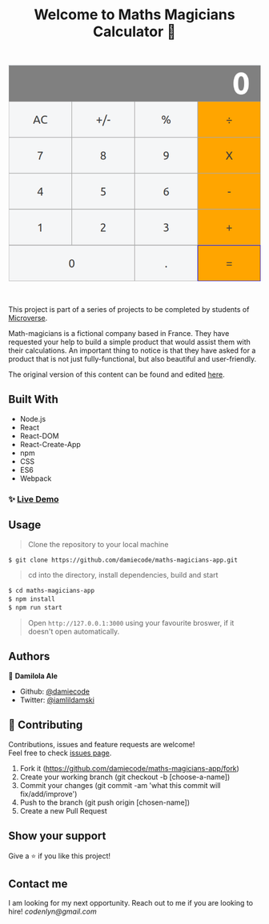 <h1 align="center">Welcome to Maths Magicians Calculator 👋</h1>
<br>

<p>
  <a href="https://maths-magicians-app.herokuapp.com" target="_blank">
    <img alt="Website" src="calculator.png" />
  </a>
</p>

<br>

This project is part of a series of projects to be completed by students of [Microverse](https://www.microverse.org/ 'The Global School for Remote Software Developers!').

 Math-magicians is a fictional company based in France. They have requested your help to build a simple product that would assist them with their calculations. An important thing to notice is that they have asked for a product that is not just fully-functional, but also beautiful and user-friendly.

The original version of this content can be found and edited [here](https://github.com/microverseinc/project-react-calculator/blob/master/README.md).

## Built With


- Node.js
- React
- React-DOM
- React-Create-App
- npm
- CSS
- ES6
- Webpack

### ✨ [Live Demo](https://maths-magicians-app.herokuapp.com)

## Usage

> Clone the repository to your local machine

```sh
$ git clone https://github.com/damiecode/maths-magicians-app.git
```

> cd into the directory, install dependencies, build and start

```sh
$ cd maths-magicians-app
$ npm install
$ npm run start
```

> Open `http://127.0.0.1:3000` using your favourite broswer, if it doesn't open automatically.

## Authors

👤 **Damilola Ale**

- Github: [@damiecode](https://github.com/damiecode)
- Twitter: [@iamlildamski](https://twitter.com/iamlildamski)

## 🤝 Contributing

Contributions, issues and feature requests are welcome!<br />Feel free to check [issues page](https://github.com/damiecode/maths-magicians-app/issues).

1. Fork it (https://github.com/damiecode/maths-magicians-app/fork)
2. Create your working branch (git checkout -b [choose-a-name])
3. Commit your changes (git commit -am 'what this commit will fix/add/improve')
4. Push to the branch (git push origin [chosen-name])
5. Create a new Pull Request

## Show your support

Give a ⭐️ if you like this project!

## Contact me

I am looking for my next opportunity. Reach out to me if you are looking to hire!
_codenlyn@gmail.com_
